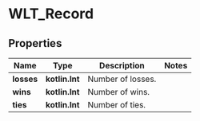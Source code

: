 
# WLT_Record

## Properties
Name | Type | Description | Notes
------------ | ------------- | ------------- | -------------
**losses** | **kotlin.Int** | Number of losses. | 
**wins** | **kotlin.Int** | Number of wins. | 
**ties** | **kotlin.Int** | Number of ties. | 



